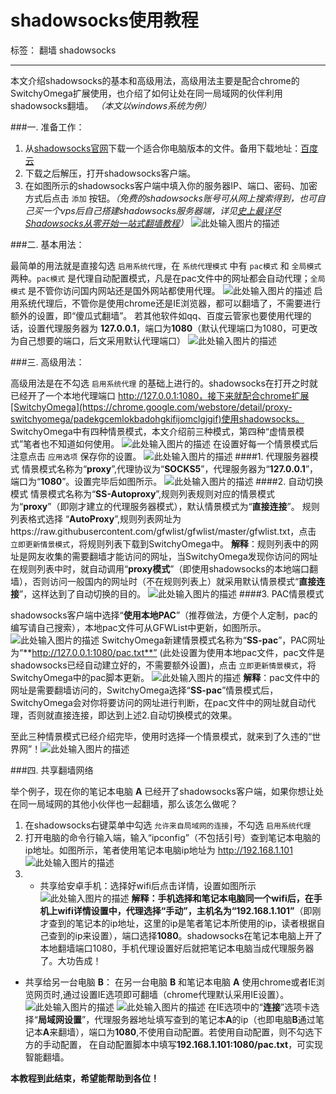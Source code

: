 ﻿# shadowsocks使用教程

标签： 翻墙 shadowsocks

---
本文介绍shadowsocks的基本和高级用法，高级用法主要是配合chrome的SwitchyOmega扩展使用，也介绍了如何让处在同一局域网的伙伴利用shadowsocks翻墙。 *（本文以windows系统为例）*

###一. 准备工作：

1. 从[shadowsocks官网](http://www.shadowsocks.org)下载一个适合你电脑版本的文件。备用下载地址：[百度云](http://pan.baidu.com/s/1tzNWU)
2. 下载之后解压，打开shadowsocks客户端。
3. 在如图所示的shadowsocks客户端中填入你的服务器IP、端口、密码、加密方式后点击 `添加` 按钮。*（免费的shadowsocks账号可从网上搜索得到，也可自己买一个vps后自己搭建shadowsocks服务器端，详见[史上最详尽Shadowsocks从零开始一站式翻墙教程](http://shadowsocks.blogspot.com/2015/01/shadowsocks.html)）*
![此处输入图片的描述][1]

###二. 基本用法：

最简单的用法就是直接勾选 `启用系统代理`，在 `系统代理模式` 中有 `pac模式` 和 `全局模式` 两种。`pac模式` 是代理自动配置模式，凡是在pac文件中的网址都会自动代理；`全局模式` 是不管你访问国内网站还是国外网站都使用代理。
![此处输入图片的描述][2]
启用系统代理后，不管你是使用chrome还是IE浏览器，都可以翻墙了，不需要进行额外的设置，即“傻瓜式翻墙”。
若其他软件如qq、百度云管家也要使用代理的话，设置代理服务器为 **127.0.0.1**，端口为**1080**（默认代理端口为1080，可更改为自己想要的端口，后文采用默认代理端口）
![此处输入图片的描述][3]

###三. 高级用法：

高级用法是在不勾选 `启用系统代理` 的基础上进行的。shadowsocks在打开之时就已经开了一个本地代理端口 http://127.0.0.1:1080，接下来就配合chrome扩展[SwitchyOmega](https://chrome.google.com/webstore/detail/proxy-switchyomega/padekgcemlokbadohgkifijomclgjgif)使用shadowsocks。
SwitchyOmega中有四种情景模式，本文介绍前三种模式，第四种“虚情景模式”笔者也不知道如何使用。
![此处输入图片的描述][4]
在设置好每一个情景模式后注意点击 `应用选项` 保存你的设置。
![此处输入图片的描述][5]
####1. 代理服务器模式
情景模式名称为“**proxy**”,代理协议为“**SOCKS5**”，代理服务器为“**127.0.0.1**”，端口为“**1080**”。设置完毕后如图所示。
![此处输入图片的描述][6]
####2. 自动切换模式
情景模式名称为“**SS-Autoproxy**”,规则列表规则对应的情景模式为“**proxy**”（即刚才建立的代理服务器模式），默认情景模式为“**直接连接**”。
规则列表格式选择 “**AutoProxy**”,规则列表网址为https://raw.githubusercontent.com/gfwlist/gfwlist/master/gfwlist.txt，点击 `立即更新情景模式`，将规则列表下载到SwitchyOmega中。
**解释**：规则列表中的网址是网友收集的需要翻墙才能访问的网址，当SwitchyOmega发现你访问的网址在规则列表中时，就自动调用“**proxy模式**”（即使用shadowsocks的本地端口翻墙），否则访问一般国内的网址时（不在规则列表上）就采用默认情景模式“**直接连接**”，这样达到了自动切换的目的。
![此处输入图片的描述][7]
####3. PAC情景模式

shadowsocks客户端中选择“**使用本地PAC**”（推荐做法，方便个人定制，pac的编写请自己搜索），本地pac文件可从GFWList中更新，如图所示。
![此处输入图片的描述][8]
SwitchyOmega新建情景模式名称为“**SS-pac**”，PAC网址为“**http://127.0.0.1:1080/pac.txt**” (此处设置为使用本地pac文件，pac文件是shadowsocks已经自动建立好的，不需要额外设置)，点击 `立即更新情景模式`，将SwitchyOmega中的pac脚本更新。
![此处输入图片的描述][9]
**解释**：pac文件中的网址是需要翻墙访问的，SwitchyOmega选择“**SS-pac**”情景模式后，SwitchyOmega会对你将要访问的网址进行判断，在pac文件中的网址就自动代理，否则就直接连接，即达到上述2.自动切换模式的效果。

至此三种情景模式已经介绍完毕，使用时选择一个情景模式，就来到了久违的“世界网”！![此处输入图片的描述][10]

###四. 共享翻墙网络

举个例子，现在你的笔记本电脑 **A** 已经开了shadowsocks客户端，如果你想让处在同一局域网的其他小伙伴也一起翻墙，那么该怎么做呢？

1. 在shadowsocks右键菜单中勾选 `允许来自局域网的连接`，不勾选 `启用系统代理`
2. 打开电脑的命令行输入端，输入“ipconfig”（不包括引号）查到笔记本电脑的ip地址。如图所示，笔者使用笔记本电脑ip地址为 http://192.168.1.101
![此处输入图片的描述][11]
3. * 共享给安卓手机：选择好wifi后点击详情，设置如图所示
![此处输入图片的描述][12]
  **解释：**手机选择和笔记本电脑同一个wifi后，在手机上wifi详情设置中，代理选择“**手动**”，主机名为**“192.168.1.101”**（即刚才查到的笔记本的ip地址，这里的ip是笔者笔记本所使用的ip，读者根据自己查到的ip来设置），端口选择**1080**。shadowsocks在笔记本电脑上开了本地翻墙端口1080，手机代理设置好后就把笔记本电脑当成代理服务器了。大功告成！
  * 共享给另一台电脑 **B**：
 在另一台电脑 **B** 和笔记本电脑 **A** 使用chrome或者IE浏览网页时,通过设置IE选项即可翻墙（chrome代理默认采用IE设置）。
![此处输入图片的描述][13]
![此处输入图片的描述][14]
在IE选项中的“**连接**”选项卡选择“**局域网设置**”，代理服务器地址填写查到的笔记本**A**的ip（也即电脑**B**通过笔记本**A**来翻墙），端口为**1080**,不使用自动配置。若使用自动配置，则不勾选下方的手动配置，
在自动配置脚本中填写**192.168.1.101:1080/pac.txt**，可实现智能翻墙。


**本教程到此结束，希望能帮助到各位！**


  [1]: https://raw.githubusercontent.com/ojawo/shadowsocks-/master/1.jpg
  [2]: https://raw.githubusercontent.com/ojawo/shadowsocks-/master/2.jpg
  [3]: https://raw.githubusercontent.com/ojawo/shadowsocks-/master/12.jpg
  [4]: https://raw.githubusercontent.com/ojawo/shadowsocks-/master/3.jpg
  [5]: https://raw.githubusercontent.com/ojawo/shadowsocks-/master/8.jpg
  [6]: https://raw.githubusercontent.com/ojawo/shadowsocks-/master/4.jpg
  [7]: https://raw.githubusercontent.com/ojawo/shadowsocks-/master/5.1.jpg
  [8]: https://raw.githubusercontent.com/ojawo/shadowsocks-/master/7.jpg
  [9]: https://raw.githubusercontent.com/ojawo/shadowsocks-/master/6.jpg
  [10]: hhttps://raw.githubusercontent.com/ojawo/shadowsocks-/master/9.1.jpg
  [11]: https://raw.githubusercontent.com/ojawo/shadowsocks-/master/10.jpg
  [12]: https://raw.githubusercontent.com/ojawo/shadowsocks-/master/11.1.png
  [13]: https://raw.githubusercontent.com/ojawo/shadowsocks-/master/13.jpg
  [14]:https://raw.githubusercontent.com/ojawo/shadowsocks-/master/14.jpg